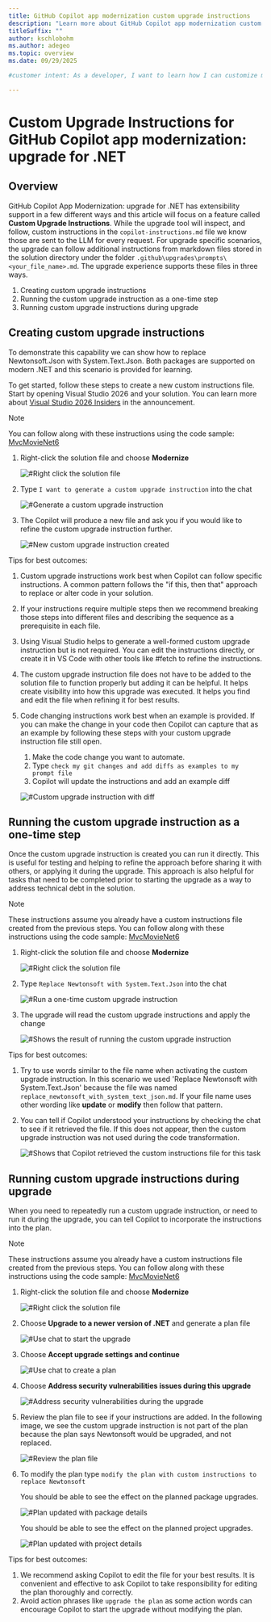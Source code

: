 ```yaml
---
title: GitHub Copilot app modernization custom upgrade instructions
description: "Learn more about GitHub Copilot app modernization custom upgrade instructions. Custom upgrade instructions allow you to give Copilot more context so that it can automate more changes."
titleSuffix: ""
author: kschlobohm
ms.author: adegeo
ms.topic: overview
ms.date: 09/29/2025

#customer intent: As a developer, I want to learn how I can customize my upgrade with the GitHub Copilot app modernziation, so that I can automate more of my upgrade changes.

---
```


# Custom Upgrade Instructions for GitHub Copilot app modernization: upgrade for .NET

## Overview
GitHub Copilot App Modernization: upgrade for .NET has extensibility support in a few different ways and this article will focus on a feature called **Custom Upgrade Instructions**. While the upgrade tool will inspect, and follow, custom instructions in the `copilot-instructions.md` file we know those are sent to the LLM for every request. For upgrade specific scenarios, the upgrade can follow additional instructions from markdown files stored in the solution directory under the folder `.github\upgrades\prompts\<your_file_name>.md`. The upgrade experience supports these files in three ways.

1. Creating custom upgrade instructions
2. Running the custom upgrade instruction as a one-time step
3. Running custom upgrade instructions during upgrade

## Creating custom upgrade instructions
To demonstrate this capability we can show how to replace Newtonsoft.Json with System.Text.Json. Both packages are supported on modern .NET and this scenario is provided for learning.

To get started, follow these steps to create a new custom instructions file. Start by opening Visual Studio 2026 and your solution. You can learn more about [Visual Studio 2026 Insiders](//devblogs.microsoft.com/visualstudio/visual-studio-2026-insiders-is-here/) in the announcement.

> [!NOTE]
> You can follow along with these instructions using the code sample: [MvcMovieNet6](https://github.com/KSchlobohm/MvcMovieNet6)

1. Right-click the solution file and choose **Modernize**

    ![#Right click the solution file](./media/github-copilot-app-modernization-custom-upgrade-instructions/VS-RightClickSolution.png)

2. Type `I want to generate a custom upgrade instruction` into the chat

    ![#Generate a custom upgrade instruction](./media/github-copilot-app-modernization-custom-upgrade-instructions/VS-Copilot-CustomPrompt1.png)

3. The Copilot will produce a new file and ask you if you would like to refine the custom upgrade instruction further.

    ![#New custom upgrade instruction created](./media/github-copilot-app-modernization-custom-upgrade-instructions/VS-Copilot-CustomPrompt2.png)

Tips for best outcomes:
1. Custom upgrade instructions work best when Copilot can follow specific instructions. A common pattern follows the "if this, then that" approach to replace or alter code in your solution.
2. If your instructions require multiple steps then we recommend breaking those steps into different files and describing the sequence as a prerequisite in each file.
3. Using Visual Studio helps to generate a well-formed custom upgrade instruction but is not required. You can edit the instructions directly, or create it in VS Code with other tools like #fetch to refine the instructions.
3. The custom upgrade instruction file does not have to be added to the solution file to function properly but adding it can be helpful. It helps create visibility into how this upgrade was executed. It helps you find and edit the file when refining it for best results.
4. Code changing instructions work best when an example is provided. If you can make the change in your code then Copilot can capture that as an example by following these steps with your custom upgrade instruction file still open.
    1. Make the code change you want to automate.
    2. Type `check my git changes and add diffs as examples to my prompt file`
    3. Copilot will update the instructions and add an example diff

    ![#Custom upgrade instruction with diff](./media/github-copilot-app-modernization-custom-upgrade-instructions/VS-Copilot-CustomPrompt3.png)
    

## Running the custom upgrade instruction as a one-time step

Once the custom upgrade instruction is created you can run it directly. This is useful for testing and helping to refine the approach before sharing it with others, or applying it during the upgrade. This approach is also helpful for tasks that need to be completed prior to starting the upgrade as a way to address technical debt in the solution.

> [!NOTE]
> These instructions assume you already have a custom instructions file created from the previous steps. You can follow along with these instructions using the code sample: [MvcMovieNet6](https://github.com/KSchlobohm/MvcMovieNet6)

1. Right-click the solution file and choose **Modernize**

    ![#Right click the solution file](./media/github-copilot-app-modernization-custom-upgrade-instructions/VS2026-RightClickSolution.png)

2. Type `Replace Newtonsoft with System.Text.Json` into the chat

    ![#Run a one-time custom upgrade instruction](./media/github-copilot-app-modernization-custom-upgrade-instructions/VS-Copilot-Newtonsoft1.png)

3. The upgrade will read the custom upgrade instructions and apply the change

    ![#Shows the result of running the custom upgrade instruction](./media/github-copilot-app-modernization-custom-upgrade-instructions/VS-Copilot-Newtonsoft2.png)


Tips for best outcomes:
1. Try to use words similar to the file name when activating the custom upgrade instruction. In this scenario we used 'Replace Newtonsoft with System.Text.Json' because the file was named `replace_newtonsoft_with_system_text_json.md`. If your file name uses other wording like **update** or **modify** then follow that pattern.
2. You can tell if Copilot understood your instructions by checking the chat to see if it retrieved the file. If this does not appear, then the custom upgrade instruction was not used during the code transformation.

    ![#Shows that Copilot retrieved the custom instructions file for this task](./media/github-copilot-app-modernization-custom-upgrade-instructions/VS-Copilot-Newtonsoft3.png)

## Running custom upgrade instructions during upgrade

When you need to repeatedly run a custom upgrade instruction, or need to run it during the upgrade, you can tell Copilot to incorporate the instructions into the plan.

> [!NOTE]
> These instructions assume you already have a custom instructions file created from the previous steps. You can follow along with these instructions using the code sample: [MvcMovieNet6](https://github.com/KSchlobohm/MvcMovieNet6)

1. Right-click the solution file and choose **Modernize**

    ![#Right click the solution file](./media/github-copilot-app-modernization-custom-upgrade-instructions/VS2026-RightClickSolution.png)

2. Choose **Upgrade to a newer version of .NET** and generate a plan file

    ![#Use chat to start the upgrade](./media/github-copilot-app-modernization-custom-upgrade-instructions/VS-Copilot-UpgradeAction1.png)

3. Choose **Accept upgrade settings and continue**

    ![#Use chat to create a plan](./media/github-copilot-app-modernization-custom-upgrade-instructions/VS-Copilot-UpgradeAction2.png)

4. Choose **Address security vulnerabilities issues during this upgrade**

    ![#Address security vulnerabilities during the upgrade](./media/github-copilot-app-modernization-custom-upgrade-instructions/VS-Copilot-UpgradeAction3.png)

5. Review the plan file to see if your instructions are added. In the following image, we see the custom upgrade instruction is not part of the plan because the plan says Newtonsoft would be upgraded, and not replaced.

    ![#Review the plan file](./media/github-copilot-app-modernization-custom-upgrade-instructions/VS-Copilot-UpgradeAction4.png)

6. To modify the plan type `modify the plan with custom instructions to replace Newtonsoft`

    You should be able to see the effect on the planned package upgrades.

    ![#Plan updated with package details](./media/github-copilot-app-modernization-custom-upgrade-instructions/VS-Copilot-UpgradeAction5.png)

    You should be able to see the effect on the planned project upgrades.

    ![#Plan updated with project details](./media/github-copilot-app-modernization-custom-upgrade-instructions/VS-Copilot-UpgradeAction6.png)


Tips for best outcomes:
1. We recommend asking Copilot to edit the file for your best results. It is convenient and effective to ask Copilot to take responsibility for editing the plan thoroughly and correctly.
2. Avoid action phrases like `upgrade the plan` as some action words can encourage Copilot to start the upgrade without modifying the plan.